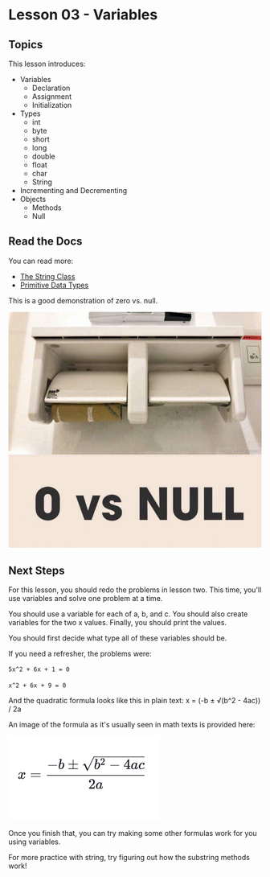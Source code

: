 # Lesson 03 - Variables

## Topics

This lesson introduces:

- Variables
  - Declaration
  - Assignment
  - Initialization
- Types
  - int
  - byte
  - short
  - long
  - double
  - float
  - char
  - String
- Incrementing and Decrementing
- Objects
  - Methods
  - Null

## Read the Docs

You can read more:

- [The String Class](https://docs.oracle.com/en/java/javase/11/docs/api/java.base/java/lang/String.html)
- [Primitive Data Types](https://docs.oracle.com/javase/tutorial/java/nutsandbolts/datatypes.html)

This is a good demonstration of zero vs. null.

![Null vs. Zero](./null-zero.jpg)

## Next Steps

For this lesson, you should redo the problems in lesson two. This time, you'll use variables and solve one problem at a time.

You should use a variable for each of a, b, and c. You should also create variables for the two x values. Finally, you should print the values.

You should first decide what type all of these variables should be.

If you need a refresher, the problems were:

    5x^2 + 6x + 1 = 0

    x^2 + 6x + 9 = 0

And the quadratic formula looks like this in plain text: x = (-b ± √(b^2 - 4ac)) / 2a

An image of the formula as it's usually seen in math texts is provided here:

![quadratic formula image](../Lesson-02-Numeric-Operations/quadratic.png)

Once you finish that, you can try making some other formulas work for you using variables.

For more practice with string, try figuring out how the substring methods work!
